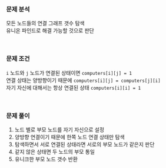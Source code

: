 ### 문제 분석
모든 노드들의 연결 그래프 갯수 탐색  
유니온 파인드로 해결 가능할 것으로 판단  

<br>

### 문제 조건
`i` 노드와 `j` 노드가 연결된 상태이면 `computers[i][j] = 1`  
연결 상태는 양방향이기 때문에 `computers[i][j] = computers[j][i]`  
자기 자신에 대해서는 항상 연결된 상태 `computers[i][i] = 1`

<br>

### 문제 풀이
1. 노드 별로 부모 노드를 자기 자신으로 설정
2. 양방향 연결이기 때문에 한쪽 노드 연결 상태만 탐색
3. 탐색하면서 서로 연결된 상태라면 서로의 부모 노드가 같은지 판단
4. 같지 않은 상태면 두 노드의 부모 통일
5. 유니크한 부모 노드 갯수 반환

<br>
